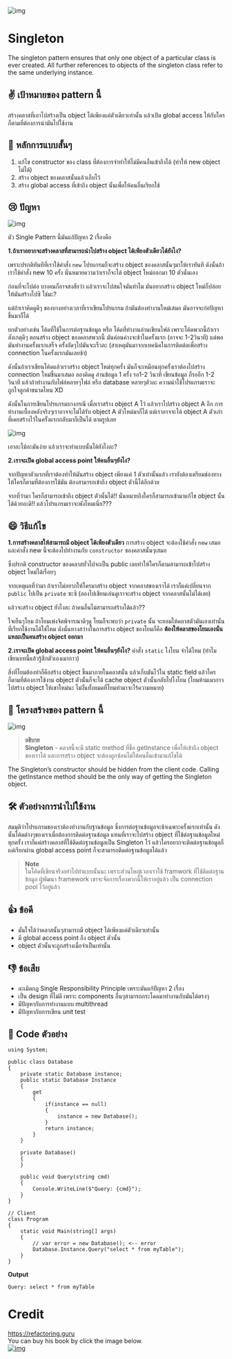 ![img](assets/singleton/singleton-mini-2x.png.png)
# Singleton
The singleton pattern ensures that only one object of a particular class is ever created. All further references to objects of the singleton class refer to the same underlying instance.

## ✌ เป้าหมายของ pattern นี้
สร้างคลาสที่เอาไปสร้างเป็น object ได้เพียงแค่ตัวเดียวเท่านั้น แล้วเปิด global access ให้กับใครก็ตามที่ต้องการนำมันไปใช้งาน

## 🎯 หลักการแบบสั้นๆ
1. แก้ไข constructor ของ class ที่ต้องการจำทำให้ไม่มีคนอื่นเข้าถึงได้ (ทำให้ new object ไม่ได้)
1. สร้าง object ของคลาสนั้นแล้วเก็บไว้
1. สร้าง global access ที่เข้าถึง object นั้นเพื่อให้คนอื่นเรียกใช้

## 😢 ปัญหา
![img](assets/singleton/singleton.png)

ตัว Single Pattern นี้มันแก้ปัญหา 2 เรื่องคือ

**1.ถ้าเราอยากจะสร้างคลาสที่สามารถนำไปสร้าง object ได้เพียงตัวเดียวได้ยังไง?**

เพราะปรกติทันทีที่เราใช้คำสั่ง `new` โปรแกรมก็จะสร้าง object ของคลาสนั้นๆมาให้เราทันที ดังนั้นถ้าเราใช้คำสั่ง new 10 ครั้ง นั่นหมายความว่าเราก็จะได้ object ใหม่ออกมา 10 ตัวนั่นเอง

ก่อนที่จะไปต่อ บางคนก็อาจสงสัยว่า แล้วเราจะไปสนใจมันทำไม มันอยากสร้าง object ใหม่ก็ปล่อยให้มันสร้างไปซิ ใช่มะ?

แต่ถ้าเราคิดดูดีๆ ของบางอย่างเวลาที่เราเขียนโปรแกรม ถ้ามันต้องทำงานใหม่เสมอ มันอาจจะก่อปัญหาขึ้นมาก็ได้ 

ยกตัวอย่างเช่น โค้ดที่ใช้ในการต่อฐานข้อมูล หรือ โค้ดที่ทำงานอ่านเขียนไฟล์ เพราะโค้ดพวกนี้ถ้าเราสังเกตุดีๆ ตอนสร้าง object ของคลาสพวกนี้ มันค่อนค่างจะช้าในครั้งแรก (อาจจะ 1-2วินาที) แต่พอมันทำงานครั้งแรกเสร็จ ครั้งถัดๆไปมันจะเร็วละ (สาเหตุมันมาจากเทคนิคในการติดต่อเพื่อสร้าง connection ในครั้งแรกมันเลยช้า)

ดังนั้นถ้าเราเขียนโค้ดแล้วเราสร้าง object ใหม่ทุกครั้ง มันก็จะเหมือนทุกครั้งเราต้องไปสร้าง connection ใหม่ขึ้นมาเสมอ ลองคิดดู อ่านข้อมูล 1 ครั้ง รอ1-2 วินาที เขียนข้อมูล ก็รออีก 1-2 วินาที แล้วถ้าทำงานกับไฟล์หลายๆไฟล์ หรือ database หลายๆตัวละ ความน่าใช้โปรแกรมเราจะถูกใจลูกค้าขนาดไหน XD

ดังนั้นในการเขียนโปรแกรมบางกรณี เมื่อเราสร้าง object A ไว้ แล้วเราไปสร้าง object A อีก การทำงานเบื้องหลังจริงๆเราอาจจะไม่ได้รับ object A ตัวใหม่มาก็ได้ แต่เราอาจจะได้ object A ตัวเก่าที่เคยสร้างไว้ในครั้งแรกกลับมาก็เป็นได้ ตามรูปเลย

![img](assets/singleton/singleton-comic-1-en.png)

เอาละโม้อะมันง่าย แล้วเราจะทำแบบนั้นได้ยังไงละ?

**2.เราจะเปิด global access point ให้คนอื่นๆยังไง?**

จากปัญหาตัวแรกที่เราต้องทำให้มันสร้าง object เพียงแค่ 1 ตัวเท่านั้นแล้ว เรายังต้องเตรียมช่องทางให้ใครก็ตามที่ต้องการใช้มัน ต้องสามารถเข้าถึง object ตัวนี้ได้อีกด้วย

จากที่ว่ามา ใครก็สามารถเข้าถึง object ตัวนั้นได้!! นั่นหมายถึงใครก็สามารถเข้ามาแก้ไข object นั้นได้ด้วยอะดิ!! แล้วโปรแกรมเราจะพังไหมเนี่ย???

## 😄 วิธีแก้ไข
**1.การสร้างคลาสให้สามารถมี object ได้เพียงตัวเดียว**
การสร้าง object จะต้องใช้คำสั่ง `new` เสมอ และคำสั่ง new นี้จะต้องไปทำงานกับ `constructor` ของคลาสนั้นๆเสมอ

ซึ่งปรกติ constructor ของคลาสทั่วไปจะเป็น public เลยทำให้ใครก็ตามสามารถเข้าไปสร้าง object ใหม่ได้เรื่อยๆ

จากเหตุผลที่ว่ามา ถ้าเราไม่อยากให้ใครมาสร้าง object จากคลาสของเราได้ เราก็แค่เปลี่ยนจาก `public` ไปเป็น `private` ซะซิ (ลองไปเขียนเล่นดูเราจะสร้าง object จากคลาสนั้นไม่ได้เลย)

แล้วจะสร้าง object ยังไงละ ถ้าคนอื่นไม่สามารถสร้างได้แล้ว??

ใจเย็นๆโยม ถ้าโยมเพ่งจิตพิจารณาดีๆดู โยมก็จะพบว่า `private` นั้น จะยอมให้คลาสตัวมันเองเท่านั้นที่เรียกใช้งานได้ใช่ไหม ดังนั้นทางสว่างในการสร้าง object ของโยมก็คือ **ต้องให้คลาสของโยมเองนั่นแหละเป็นคนสร้าง object ออกมา**

**2.เราจะเปิด global access point ให้คนอื่นๆยังไง?**
คำสั่ง `static` ไงโยม จำได้ไหม (ทำไมเขียนบทนี้แล้วรู้สึกตัวเองเมากาว)

สิ่งที่โยมต้องทำก็คือสร้าง object ขึ้นมาภายในคลาสนั้น แล้วเก็บมันไว้ใน static field แล้วใครก็ตามที่ต้องการใช้งาน object ตัวนั้นก็จะได้ cache object ตัวนั้นกลับไปไงโยม (โยมห้ามเมากาวไปสร้าง object ให้เขาใหม่นะ ไม่งั้นทั้งหมดที่โยมทำมาจะไร้ความหมาย)

## 📌 โครงสร้างของ pattern นี้
![img](assets/singleton/structure.png)

> **อธิบาย**  
**Singleton** - คลาสนี้จะมี static method ที่ชื่อ getInstance เพื่อให้เข้าถึง object ของเราได้ และการสร้าง object จะต้องถูกซ่อนไม่ให้คนอื่นเข้ามาแก้ไขได้

The Singleton’s constructor should be hidden from the client code. Calling the  getInstance method should be the only way of getting the Singleton object.

## 🛠 ตัวอย่างการนำไปใช้งาน
สมมุติว่าโปรแกรมของเราต้องทำงานกับฐานข้อมูล ซึ่งการต่อฐานข้อมูลจะช้าเฉพาะครั้งแรกเท่านั้น ดังนั้นโค้ดต่างๆของเราเมื่อต้องการติดต่อฐานข้อมูล แทนที่เราจะไปสร้าง object ที่ใช้ต่อฐานข้อมูลใหม่ทุกครั้ง เราก็แค่สร้างคลาสที่ใช้ติดต่อฐานข้อมูลเป็น Singleton ไว้ แล้วใครอยากจะติดต่อฐานข้อมูลก็แค่เรียกผ่าน global access point ก็จะสามารถติดต่อฐานข้อมูลได้แล้ว

> **Note**  
ในโค้ดที่เขียนจริงอย่าไปทำแบบนั้นนะ เพราะส่วนใหญ่เวลาเราใช้ framwork ที่ใช้ติดต่อฐานข้อมูล ผู้พัฒนา framework เขาจะจัดการเรื่องพวกนี้ให้เราอยู่แล้ว เป็น connection pool ไว้อยู่แล้ว

## 👍 ข้อดี
* มั่นใจได้ว่าคลาสนั้นๆสามารถมี object ได้เพียงแค่ตัวเดียวเท่านั้น
* มี global access point ถึง object ตัวนั้น
* object ตัวนั้นจะถูกสร้างเมื่อจำเป็นเท่านั้น

## 👎 ข้อเสีย
* ละเมิดกฏ Single Responsibility Principle เพราะมันแก้ปัญหา 2 เรื่อง
* เป็น design ที่ไม่ดี เพราะ components อื่นๆสามารถกระโดดมาทำงานกับมันได้ตรงๆ
* มีปัญหากับการทำงานแบบ multithread
* มีปัญหากับการเขียน unit test

## ‍‍📝 Code ตัวอย่าง
```
using System;

public class Database
{
    private static Database instance;
    public static Database Instance 
    {
        get
        {
            if(instance == null)
            {
                instance = new Database();
            }
            return instance;
        }
    }

    private Database()
    {
    }

    public void Query(string cmd)
    {
        Console.WriteLine($"Query: {cmd}");
    }
}

// Client
class Program
{
    static void Main(string[] args)
    {
        // var error = new Database(); <-- error
        Database.Instance.Query("select * from myTable");
    }
}
```

**Output**
```
Query: select * from myTable
```

# Credit
https://refactoring.guru  
You can buy his book by click the image below.  
[![img](https://refactoring.guru/images/patterns/book/web-cover-en.png)](https://refactoring.guru/design-patterns/book#buy-now)  